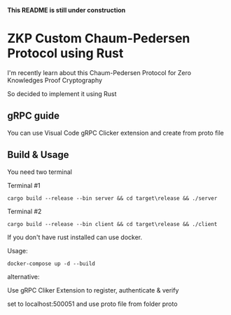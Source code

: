 **This README is still under construction**

# ZKP Custom Chaum-Pedersen Protocol using Rust

I'm recently learn about this Chaum-Pedersen Protocol for Zero Knowledges Proof Cryptography

So decided to implement it using Rust

## gRPC guide

You can use Visual Code gRPC Clicker extension and create from proto file

## Build & Usage

You need two terminal

Terminal #1

```
cargo build --release --bin server && cd target\release && ./server

```

Terminal #2
```
cargo build --release --bin client && cd target\release && ./client

```

If you don't have rust installed can use docker.

Usage:

```
docker-compose up -d --build
```

alternative:

Use gRPC Cliker Extension to register, authenticate & verify

set to localhost:500051 and use proto file from folder proto